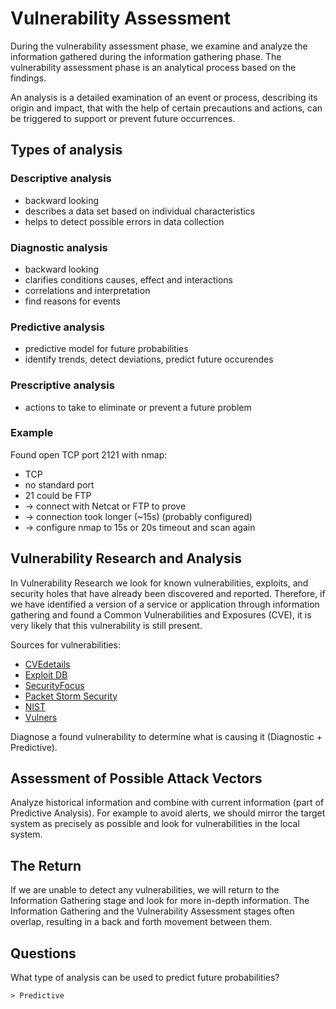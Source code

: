# Vulnerability Assessment
During the vulnerability assessment phase, we examine and analyze the information gathered during the information gathering phase. The vulnerability assessment phase is an analytical process based on the findings.

An analysis is a detailed examination of an event or process, describing its origin and impact, that with the help of certain precautions and actions, can be triggered to support or prevent future occurrences.

## Types of analysis
### Descriptive analysis
* backward looking
* describes a data set based on individual characteristics
* helps to detect possible errors in data collection

### Diagnostic analysis
* backward looking
* clarifies conditions causes, effect and interactions
* correlations and interpretation
* find reasons for events

### Predictive analysis
* predictive model for future probabilities
* identify trends, detect deviations, predict future occurendes

### Prescriptive analysis
* actions to take to eliminate or prevent a future problem

### Example
Found open TCP port 2121 with nmap:
* TCP
* no standard port
* 21 could be FTP
* -> connect with Netcat or FTP to prove
* -> connection took longer (~15s) (probably configured)
* -> configure nmap to 15s or 20s timeout and scan again

## Vulnerability Research and Analysis
In Vulnerability Research we look for known vulnerabilities, exploits, and security holes that have already been discovered and reported. Therefore, if we have identified a version of a service or application through information gathering and found a Common Vulnerabilities and Exposures (CVE), it is very likely that this vulnerability is still present.

Sources for vulnerabilities:
* [CVEdetails](https://www.cvedetails.com/)
* [Exploit DB](https://www.exploit-db.com/)
* [SecurityFocus](https://www.securityfocus.com/vulnerabilities)
* [Packet Storm Security](https://packetstormsecurity.com/)
* [NIST](https://nvd.nist.gov/vuln/search?execution=e2s1)
* [Vulners](https://vulners.com/)

Diagnose a found vulnerability to determine what is causing it (Diagnostic + Predictive).

## Assessment of Possible Attack Vectors
Analyze historical information and combine with current information (part of Predictive Analysis). For example to avoid alerts, we should mirror the target system as precisely as possible and look for vulnerabilities in the local system.

## The Return
If we are unable to detect any vulnerabilities, we will return to the Information Gathering stage and look for more in-depth information. The Information Gathering and the Vulnerability Assessment stages often overlap, resulting in a back and forth movement between them.

## Questions
What type of analysis can be used to predict future probabilities?
```
> Predictive
```
